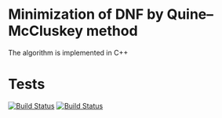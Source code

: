  # Minimization of DNF by Quine–McCluskey method
 The algorithm is implemented in C++
 # Tests
 [![Build Status](https://travis-ci.org/CatInCosmicSpace/Quine-McCluskey-simplifier.svg?branch=master)](https://travis-ci.org/CatInCosmicSpace/Quine-McCluskey-simplifier) [![Build Status](https://ci.appveyor.com/api/projects/status/github/catincosmicspace/Quine-McCluskey-simplifier?branch=master&svg=true)](https://ci.appveyor.com/api/projects/status/github/catincosmicspace/Quine-McCluskey-simplifier?branch=master&svg=true)
